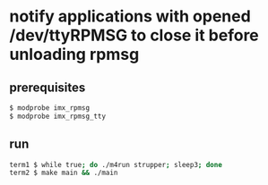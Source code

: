 # notify applications with opened /dev/ttyRPMSG to close it before unloading rpmsg

## prerequisites
```sh
$ modprobe imx_rpmsg
$ modprobe imx_rpmsg_tty
```

## run
```sh
term1 $ while true; do ./m4run strupper; sleep3; done
term2 $ make main && ./main
```
